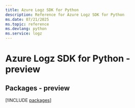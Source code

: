 ```yaml
---
title: Azure Logz SDK for Python
description: Reference for Azure Logz SDK for Python
ms.date: 07/21/2025
ms.topic: reference
ms.devlang: python
ms.service: logz
---
```

# Azure Logz SDK for Python - preview
## Packages - preview
[!INCLUDE [packages](logz-index.md)]